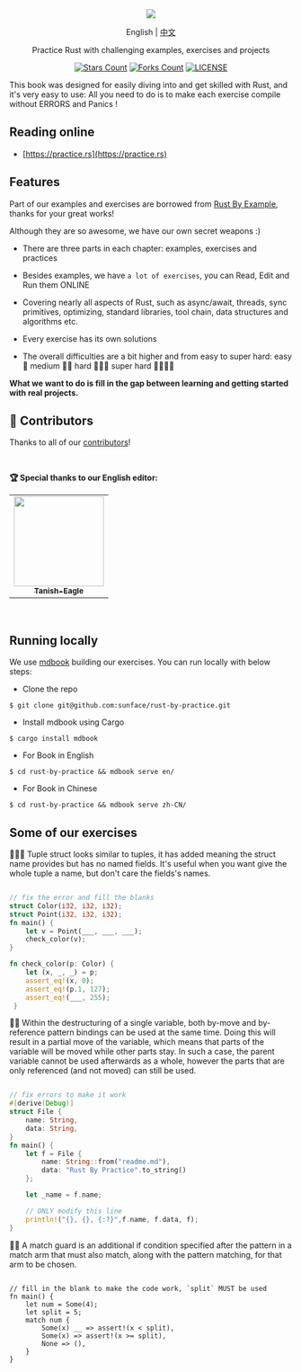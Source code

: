 <div align="center">
    <img src="https://github.com/sunface/rust-by-practice/blob/master/en/assets/header.jpg?raw=true">
</div>

<p align="center">
    <span>English</span>
    <span> | </span>
    <a href="https://github.com/sunface/rust-by-practice/blob/master/zh-CN/src/why-exercise.md">中文</a>
</p>
    
<p align="center">Practice Rust with challenging examples, exercises and projects</p>
    
<div align="center">

[![Stars Count](https://img.shields.io/github/stars/sunface/rust-by-practice?style=flat)](https://github.com/sunface/rust-by-practice/stargazers) [![Forks Count](https://img.shields.io/github/forks/sunface/rust-by-practice.svg?style=flat)](https://github.com/naaive/orange/network/members)
[![LICENSE](https://img.shields.io/badge/license-mit-green?style=flat)](https://github.com/sunface/rust-by-practice/blob/master/LICENSE)
</div>

This book was designed for easily diving into and get skilled with Rust, and it's very easy to use: All you need to do is to make each exercise compile without ERRORS and Panics !


## Reading online

- [https://practice.rs](https://practice.rs)

## Features

Part of our examples and exercises are borrowed from [Rust By Example](https://github.com/rust-lang/rust-by-example), thanks for your great works!

Although they are so awesome, we have our own secret weapons :)

- There are three parts in each chapter: examples, exercises and practices

- Besides examples, we have `a lot of exercises`, you can Read, Edit and Run them ONLINE

- Covering nearly all aspects of Rust, such as async/await, threads, sync primitives, optimizing, standard libraries, tool chain, data structures and algorithms etc.

- Every exercise has its own solutions

- The overall difficulties are a bit higher and from easy to super hard: easy 🌟 medium 🌟🌟 hard 🌟🌟🌟 super hard 🌟🌟🌟🌟

**What we want to do is fill in the gap between learning and getting started with real projects.**

## 🏅 Contributors

Thanks to all of our [contributors](https://github.com/sunface/rust-by-practice/graphs/contributors)!

<br />

**🏆 Special thanks to our English editor:**
<table>
    <tr>
        <td align="center">
            <a href="https://github.com/Tanish-Eagle">
                <img src="https://avatars.githubusercontent.com/u/71984506?v=4?s=100" width="160px"   alt=""/>
                <br />
                <sub><b>Tanish-Eagle</b></sub>
            </a>
        </td>
    </tr>
</table>

<br />

## Running locally

We use [mdbook](https://rust-lang.github.io/mdBook/) building our exercises. You can run locally with below steps:

- Clone the repo
```shell
$ git clone git@github.com:sunface/rust-by-practice.git
```
- Install mdbook using Cargo
```shell
$ cargo install mdbook
```

- For Book in English
```shell
$ cd rust-by-practice && mdbook serve en/
```

- For Book in Chinese
```shell
$ cd rust-by-practice && mdbook serve zh-CN/
```

## Some of our exercises

🌟🌟🌟 Tuple struct looks similar to tuples, it has added meaning the struct name provides but has no named fields. It's useful when you want give the whole tuple a name, but don't care the fields's names.

```rust

// fix the error and fill the blanks
struct Color(i32, i32, i32);
struct Point(i32, i32, i32);
fn main() {
    let v = Point(___, ___, ___);
    check_color(v);
}

fn check_color(p: Color) {
    let (x, _, _) = p;
    assert_eq!(x, 0);
    assert_eq!(p.1, 127);
    assert_eq!(___, 255);
 }
```

🌟🌟 Within the destructuring of a single variable, both by-move and by-reference pattern bindings can be used at the same time. Doing this will result in a partial move of the variable, which means that parts of the variable will be moved while other parts stay. In such a case, the parent variable cannot be used afterwards as a whole, however the parts that are only referenced (and not moved) can still be used.
```rust

// fix errors to make it work
#[derive(Debug)]
struct File {
    name: String,
    data: String,
}
fn main() {
    let f = File {
        name: String::from("readme.md"),
        data: "Rust By Practice".to_string()
    };

    let _name = f.name;

    // ONLY modify this line
    println!("{}, {}, {:?}",f.name, f.data, f);
}
```

🌟🌟 A match guard is an additional if condition specified after the pattern in a match arm that must also match, along with the pattern matching, for that arm to be chosen.
```rust,editable

// fill in the blank to make the code work, `split` MUST be used
fn main() {
    let num = Some(4);
    let split = 5;
    match num {
        Some(x) __ => assert!(x < split),
        Some(x) => assert!(x >= split),
        None => (),
    }
}
```
